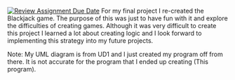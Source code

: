 [![Review Assignment Due Date](https://classroom.github.com/assets/deadline-readme-button-22041afd0340ce965d47ae6ef1cefeee28c7c493a6346c4f15d667ab976d596c.svg)](https://classroom.github.com/a/UCXUp_Uz)
For my final project I re-created the Blackjack game.
The purpose of this was just to have fun with it and explore the difficulties of creating games.
Although it was very difficult to create this project I learned a lot about creating logic and I look forward to implementing this strategy into my future projects.

Note: My UML diagram is from UD1 and I just created my program off from there. It is not accurate for the program that I ended up creating (This program).